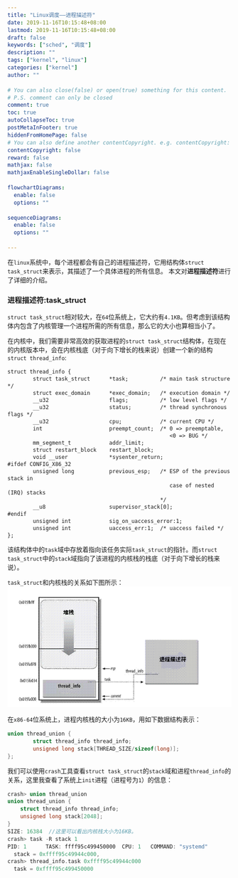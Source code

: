 ```yaml
---
title: "Linux调度——进程描述符"
date: 2019-11-16T10:15:48+08:00
lastmod: 2019-11-16T10:15:48+08:00
draft: false 
keywords: ["sched", "调度"]
description: ""
tags: ["kernel", "linux"]
categories: ["kernel"]
author: ""

# You can also close(false) or open(true) something for this content.
# P.S. comment can only be closed
comment: true
toc: true
autoCollapseToc: true
postMetaInFooter: true
hiddenFromHomePage: false
# You can also define another contentCopyright. e.g. contentCopyright: "This is another copyright."
contentCopyright: false
reward: false
mathjax: false
mathjaxEnableSingleDollar: false

flowchartDiagrams:
  enable: false
  options: ""

sequenceDiagrams: 
  enable: false
  options: ""

---
```


在`linux`系统中，每个进程都会有自己的进程描述符，它用结构体`struct task_struct`来表示，其描述了一个具体进程的所有信息。
本文对**进程描述符**进行了详细的介绍。
<!--more-->

### 进程描述符:task_struct 

`struct task_struct`相对较大，在`64`位系统上，它大约有`4.1KB`。但考虑到该结构体内包含了内核管理一个进程所需的所有信息，那么它的大小也算相当小了。

在内核中，我们需要非常高效的获取进程的`struct task_struct`结构体，在现在的内核版本中，会在内核栈底（对于向下增长的栈来说）创建一个新的结构`struct thread_info`:
```
struct thread_info {
        struct task_struct      *task;          /* main task structure */
        struct exec_domain      *exec_domain;   /* execution domain */
        __u32                   flags;          /* low level flags */
        __u32                   status;         /* thread synchronous flags */
        __u32                   cpu;            /* current CPU */
        int                     preempt_count;  /* 0 => preemptable,
                                                   <0 => BUG */
        mm_segment_t            addr_limit;
        struct restart_block    restart_block;
        void __user             *sysenter_return;
#ifdef CONFIG_X86_32
        unsigned long           previous_esp;   /* ESP of the previous stack in
                                                   case of nested (IRQ) stacks
                                                */
        __u8                    supervisor_stack[0];
#endif
        unsigned int            sig_on_uaccess_error:1;
        unsigned int            uaccess_err:1;  /* uaccess failed */
};
```

该结构体中的`task`域中存放着指向该任务实际`task_struct`的指针。而`struct task_struct`中的`stack`域指向了该进程的内核栈的栈底（对于向下增长的栈来说）。

`task_struct`和内核栈的关系如下图所示：
![](./task_struct-thread_info-stack.png "")

在`x86-64`位系统上，进程内核栈的大小为`16KB`，用如下数据结构表示：

```c
union thread_union { 
        struct thread_info thread_info;
        unsigned long stack[THREAD_SIZE/sizeof(long)];  
}; 
```

我们可以使用`crash`工具查看`struct task_struct`的`stack`域和进程`thread_info`的关系，这里我查看了系统上`init`进程（进程号为`1`）的信息：

```c
crash> union thread_union
union thread_union {
    struct thread_info thread_info;
    unsigned long stack[2048];
}
SIZE: 16384  //这里可以看出内核栈大小为16KB。
crash> task -R stack 1
PID: 1      TASK: ffff95c499450000  CPU: 1   COMMAND: "systemd"
  stack = 0xffff95c49944c000, 
crash> thread_info.task 0xffff95c49944c000
  task = 0xffff95c499450000
```
